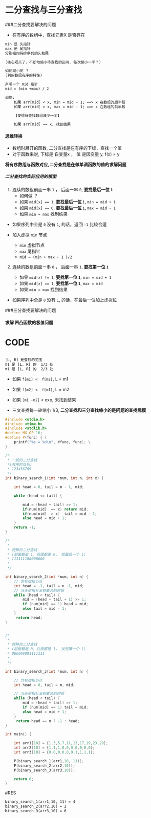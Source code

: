 # 二分查找与三分查找
###二分查找要解决的问题

* 在有序的数组中，查找元素X 是否存在

```txt
min 是 头指针
max 是 尾指针
分别指向待排序列的头和尾

(核心观点了，不断地缩小待查找的区间, 每次缩小一半？)

如何缩小呢 ？
(利用数组有序的特性)

声明一个 mid 指针
mid = (min +max) / 2 

调整:
    如果 arr[mid] < x, min = mid + 1; ==> x 在数组的后半段
    如果 arr[mid] > x, max = mid - 1; ==> x 在数组的前半段

    【使得待查找数组减少一半】

    如果 arr[mid] == x, 找到结果

```

#### 思维转换
* 数组时展开的函数, 二分查找是在有序的下标，查找一个值
* 对于函数来说, 下标是 自变量x ， 值 是因变量 y, f(x) = y

**将有序数组与函数对应,二分查找是在做单调函数的值的求解问题**

##### 二分查找的实际应用的模型
1. 连续的数组前面一串 `1` ， 后面一串 `0`, **要找最后一位  `1`**
    * 如何做 ？
    * 如果 `mid[x] == 1`, **要找最后一位  `1`**,  `min = mid + 1`
    * 如果 `mid[x] == 0`, **要找最后一位  `1`**,  `max = mid - 1`
    * 如果 `min = max` 找到结果

* 如果序列中全是 `0` 没有  `1`, 的话，返回 `-1` 比较合适

* 加入虚拟 `min` 节点
    * `min` 虚拟节点
    * `max` 尾指针
    * `mid = (min + max + 1 )/2 `


2. 连续的数组前面一串 `0` ， 后面一串 `1`, **要找第一位  `1`**

    * 如果 `mid[x] != 1`, **要找第一位  `1`**,  `min = mid + 1`
    * 如果 `mid[x] == 1`, **要找第一位  `1`**,  `max = mid`
    * 如果 `min = max` 找到结果

* 如果序列中全是 `0` 没有  `1`, 的话，在最后一位加上虚拟位

###三分查找要解决的问题
#### 求解 凹凸函数的极值问题




# CODE
```txt

[L, R] 是查找的范围
m1 是 [L, R] 的  1/3 处
m1 是 [L, R] 的  2/3 处

```
*  如果 `f[m1] <  f[m2]`, L  = m1
*  如果 `f[m2] <  f[m1]`, L  = m2
*  如果 `[m1 -m2]` < exp, 未找到结果

* 三文查找每一轮缩小 1/3, 
**二分查找和三分查找缩小的是问题的查找规模**






```c++
#include <stdio.h>
#include <time.h>
#include <stdlib.h>
#define MX_OP 10;
#define P(func) { \
    printf("%s = %d\n", #func, func); \
}

/*
 * 一般的二分查找
 *(有序的队列)
 * 123456789 
 */
int binary_search_1(int *num, int n, int x) {

    int head = 0, tail = n - 1, mid; 

    while (head <= tail) {

        mid = (head + tail) >> 1;
        if(num[mid]  == x) return mid;
        if(num[mid]  > x)  tail = mid - 1;
        else head = mid + 1;
    }
    return -1;
}

/*
 *
 * 特殊的二分查找
 * (前面都是 1，后面都是 0， 找最后一个 1)
 * 111111100000000
 *
 */

int binary_search_2(int *num, int n) {
    // 含有虚拟节点
    int head = -1, tail = n -1, mid;
    // 当头尾指针没有重合的时候
    while (head < tail) {
        mid = (head + tail + 1) >> 1;
        if (num[mid] == 1) head = mid;
        else tail = mid - 1;
    }
     return head;
}


/*
 *
 * 特殊的二分查找
 * (前面都是 0，后面都是 1， 找到第一个 1)
 * 000000001111111
 *
 */

int binary_search_3(int *num, int n) {

    // 含有虚拟节点
    int head = 0, tail = n, mid;

    // 当头尾指针没有重合的时候
    while (head < tail) {
        mid = (head + tail) >> 1;
        if (num[mid] == 1) tail = mid;
        else head = mid + 1;
    }
     return head == n ? -1 : head;
}

int main() {

    int arr1[10] = {1,3,5,7,11,13,17,19,23,29};
    int arr2[10] = {1,1,1,0,0,0,0,0,0,0};
    int arr3[10] = {0,0,0,0,0,0,1,1,1,1};

    P(binary_search_1(arr1,10, 11));
    P(binary_search_2(arr2,10));
    P(binary_search_3(arr3,10));

    return 0;
}

```

#RES
```txt
binary_search_1(arr1,10, 11) = 4
binary_search_2(arr2,10) = 2
binary_search_3(arr3,10) = 6
```
